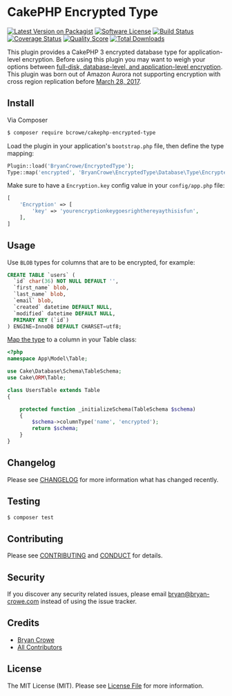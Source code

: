 # CakePHP Encrypted Type

[![Latest Version on Packagist][ico-version]][link-packagist]
[![Software License][ico-license]](LICENSE.md)
[![Build Status][ico-travis]][link-travis]
[![Coverage Status][ico-scrutinizer]][link-scrutinizer]
[![Quality Score][ico-code-quality]][link-code-quality]
[![Total Downloads][ico-downloads]][link-downloads]

This plugin provides a CakePHP 3 encrypted database type for application-level
encryption. Before using this plugin you may want to weigh your options
between [full-disk, database-level, and application-level encryption](https://www.percona.com/blog/2016/04/08/mysql-data-at-rest-encryption/).
This plugin was born out of Amazon Aurora not supporting encryption with cross
region replication before [March 28, 2017](https://aws.amazon.com/blogs/aws/amazon-aurora-update-more-cross-region-cross-account-support-t2-small-db-instances-another-region/).

## Install

Via Composer

``` bash
$ composer require bcrowe/cakephp-encrypted-type
```

Load the plugin in your application's `bootstrap.php` file, then define the type
mapping:

``` php
Plugin::load('BryanCrowe/EncryptedType');
Type::map('encrypted', 'BryanCrowe\EncryptedType\Database\Type\EncryptedType');
```

Make sure to have a `Encryption.key` config value in your `config/app.php` file:

``` php
[
    'Encryption' => [
        'key' => 'yourencryptionkeygoesrighthereyaythisisfun',
    ],
]
```

## Usage

Use `BLOB` types for columns that are to be encrypted, for example:

``` sql
CREATE TABLE `users` (
  `id` char(36) NOT NULL DEFAULT '',
  `first_name` blob,
  `last_name` blob,
  `email` blob,
  `created` datetime DEFAULT NULL,
  `modified` datetime DEFAULT NULL,
  PRIMARY KEY (`id`)
) ENGINE=InnoDB DEFAULT CHARSET=utf8;
```

[Map the type](https://book.cakephp.org/3.0/en/orm/database-basics.html#data-types)
to a column in your Table class:

``` php
<?php
namespace App\Model\Table;

use Cake\Database\Schema\TableSchema;
use Cake\ORM\Table;

class UsersTable extends Table
{

    protected function _initializeSchema(TableSchema $schema)
    {
        $schema->columnType('name', 'encrypted');
        return $schema;
    }
}
```

## Changelog

Please see [CHANGELOG](CHANGELOG.md) for more information what has changed
recently.

## Testing

``` bash
$ composer test
```

## Contributing

Please see [CONTRIBUTING](CONTRIBUTING.md) and [CONDUCT](CONDUCT.md) for
details.

## Security

If you discover any security related issues, please email bryan@bryan-crowe.com
instead of using the issue tracker.

## Credits

- [Bryan Crowe][link-author]
- [All Contributors][link-contributors]

## License

The MIT License (MIT). Please see [License File](LICENSE.md) for more
information.

[ico-version]: https://img.shields.io/packagist/v/bcrowe/cakephp-encrypted-type.svg?style=flat-square
[ico-license]: https://img.shields.io/badge/license-MIT-brightgreen.svg?style=flat-square
[ico-travis]: https://img.shields.io/travis/bcrowe/cakephp-encrypted-type/master.svg?style=flat-square
[ico-scrutinizer]: https://img.shields.io/scrutinizer/coverage/g/bcrowe/cakephp-encrypted-type.svg?style=flat-square
[ico-code-quality]: https://img.shields.io/scrutinizer/g/bcrowe/cakephp-encrypted-type.svg?style=flat-square
[ico-downloads]: https://img.shields.io/packagist/dt/bcrowe/cakephp-encrypted-type.svg?style=flat-square

[link-packagist]: https://packagist.org/packages/bcrowe/cakephp-encrypted-type
[link-travis]: https://travis-ci.org/bcrowe/cakephp-encrypted-type
[link-scrutinizer]: https://scrutinizer-ci.com/g/bcrowe/cakephp-encrypted-type/code-structure
[link-code-quality]: https://scrutinizer-ci.com/g/bcrowe/cakephp-encrypted-type
[link-downloads]: https://packagist.org/packages/bcrowe/cakephp-encrypted-type
[link-author]: https://github.com/bcrowe
[link-contributors]: ../../contributors
